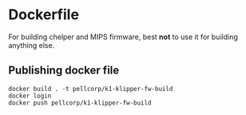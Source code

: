 # Dockerfile

For building chelper and MIPS firmware, best **not** to use it for building anything else.

## Publishing docker file

```
docker build . -t pellcorp/k1-klipper-fw-build
docker login
docker push pellcorp/k1-klipper-fw-build
```
